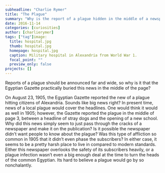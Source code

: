```yaml
---
subheadline: "Charlie Rymer"
title: "The Plague"
summary: "Why is the report of a plague hidden in the middle of a newspaper? Find out why."
date: 2016-11-14
categories: [curiosities]
author: [charlierymer]
tags: ["tag"]image:
  title: hospital.jpg
  thumb: hospital.jpg
  homepage: hospital.jpg
  caption: Military hospital in Alexandria from World War 1.
  focal_point: ""
  preview_only: false
projects: []
---
```

Reports of a plague should be announced far and wide, so why is it that the Egyptian Gazette practically buried this news in the middle of the page?

On August 23, 1905, the Egyptian Gazette reported the new of a plague hitting citizens of Alexandria.  Sounds like big news right? In present time, news of a local plague would cover the headlines.  One would think it would as well in 1905; however, the Gazette reported the plague in the middle of page 3, between a headline of stray dogs and the opening of a new school.  Why did this news simply seem to just pass through the cracks of a newspaper and make it on the publication?  Is it possible the newspaper didn’t want people to know about the plague? Was this type of affliction so common in 1905 that it didn’t even phase the subscribers? In either case, it seems to be a pretty harsh place to live in compared to modern standards.  Either this newspaper overlooks the safety of its subscribers heavily, or a plague infection wasn’t even a big enough deal at the time to turn the heads of the common Egyptian.  Its hard to believe a plague would go by so nonchalantly.
